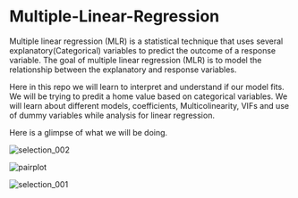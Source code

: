 # Multiple-Linear-Regression

Multiple linear regression (MLR) is a statistical technique that uses several explanatory(Categorical) variables to predict the outcome of a response variable. The goal of multiple linear regression (MLR) is to model the relationship between the explanatory and response variables.

Here in this repo we will learn to interpret and understand if our model fits. We will be trying to predit a home value based on categorical variables. We will learn about different models, coefficients, Multicolinearity, VIFs and use of dummy variables while analysis for linear regression.

Here is a glimpse of what we will be doing.

![selection_002](https://user-images.githubusercontent.com/42818784/46544042-1d9f2a80-c8e0-11e8-85bf-8e1af15230e2.png)

![pairplot](https://user-images.githubusercontent.com/42818784/46544147-7078e200-c8e0-11e8-9882-c13f57d1b89b.png)

![selection_001](https://user-images.githubusercontent.com/42818784/46544260-c3eb3000-c8e0-11e8-8e4e-1c8c788e64ad.png)
